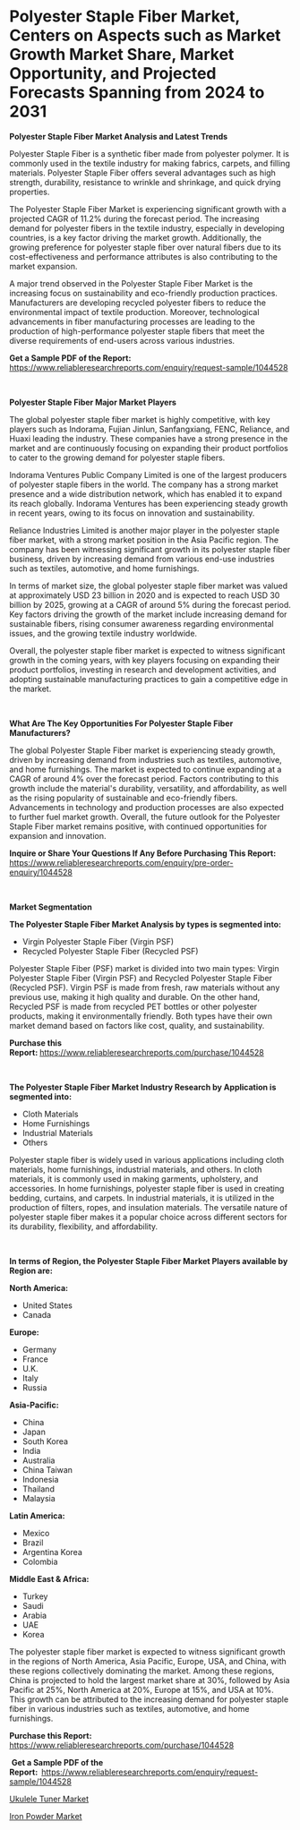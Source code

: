 <p><h1>Polyester Staple Fiber Market, Centers on Aspects such as Market Growth Market Share, Market Opportunity, and Projected Forecasts Spanning from 2024 to 2031</h1></p><p><strong>Polyester Staple Fiber Market Analysis and Latest Trends</strong></p>
<p><p>Polyester Staple Fiber is a synthetic fiber made from polyester polymer. It is commonly used in the textile industry for making fabrics, carpets, and filling materials. Polyester Staple Fiber offers several advantages such as high strength, durability, resistance to wrinkle and shrinkage, and quick drying properties.</p><p>The Polyester Staple Fiber Market is experiencing significant growth with a projected CAGR of 11.2% during the forecast period. The increasing demand for polyester fibers in the textile industry, especially in developing countries, is a key factor driving the market growth. Additionally, the growing preference for polyester staple fiber over natural fibers due to its cost-effectiveness and performance attributes is also contributing to the market expansion.</p><p>A major trend observed in the Polyester Staple Fiber Market is the increasing focus on sustainability and eco-friendly production practices. Manufacturers are developing recycled polyester fibers to reduce the environmental impact of textile production. Moreover, technological advancements in fiber manufacturing processes are leading to the production of high-performance polyester staple fibers that meet the diverse requirements of end-users across various industries.</p></p>
<p><strong>Get a Sample PDF of the Report:&nbsp;</strong> <a href="https://www.reliableresearchreports.com/enquiry/request-sample/1044528">https://www.reliableresearchreports.com/enquiry/request-sample/1044528</a></p>
<p>&nbsp;</p>
<p><strong>Polyester Staple Fiber Major Market Players</strong></p>
<p><p>The global polyester staple fiber market is highly competitive, with key players such as Indorama, Fujian Jinlun, Sanfangxiang, FENC, Reliance, and Huaxi leading the industry. These companies have a strong presence in the market and are continuously focusing on expanding their product portfolios to cater to the growing demand for polyester staple fibers.</p><p>Indorama Ventures Public Company Limited is one of the largest producers of polyester staple fibers in the world. The company has a strong market presence and a wide distribution network, which has enabled it to expand its reach globally. Indorama Ventures has been experiencing steady growth in recent years, owing to its focus on innovation and sustainability.</p><p>Reliance Industries Limited is another major player in the polyester staple fiber market, with a strong market position in the Asia Pacific region. The company has been witnessing significant growth in its polyester staple fiber business, driven by increasing demand from various end-use industries such as textiles, automotive, and home furnishings.</p><p>In terms of market size, the global polyester staple fiber market was valued at approximately USD 23 billion in 2020 and is expected to reach USD 30 billion by 2025, growing at a CAGR of around 5% during the forecast period. Key factors driving the growth of the market include increasing demand for sustainable fibers, rising consumer awareness regarding environmental issues, and the growing textile industry worldwide.</p><p>Overall, the polyester staple fiber market is expected to witness significant growth in the coming years, with key players focusing on expanding their product portfolios, investing in research and development activities, and adopting sustainable manufacturing practices to gain a competitive edge in the market.</p></p>
<p>&nbsp;</p>
<p><strong>What Are The Key Opportunities For Polyester Staple Fiber Manufacturers?</strong></p>
<p><p>The global Polyester Staple Fiber market is experiencing steady growth, driven by increasing demand from industries such as textiles, automotive, and home furnishings. The market is expected to continue expanding at a CAGR of around 4% over the forecast period. Factors contributing to this growth include the material's durability, versatility, and affordability, as well as the rising popularity of sustainable and eco-friendly fibers. Advancements in technology and production processes are also expected to further fuel market growth. Overall, the future outlook for the Polyester Staple Fiber market remains positive, with continued opportunities for expansion and innovation.</p></p>
<p><strong>Inquire or Share Your Questions If Any Before Purchasing This Report:</strong> <a href="https://www.reliableresearchreports.com/enquiry/pre-order-enquiry/1044528">https://www.reliableresearchreports.com/enquiry/pre-order-enquiry/1044528</a></p>
<p>&nbsp;</p>
<p><strong>Market Segmentation</strong></p>
<p><strong>The Polyester Staple Fiber Market Analysis by types is segmented into:</strong></p>
<p><ul><li>Virgin Polyester Staple Fiber (Virgin PSF)</li><li>Recycled Polyester Staple Fiber (Recycled PSF)</li></ul></p>
<p><p>Polyester Staple Fiber (PSF) market is divided into two main types: Virgin Polyester Staple Fiber (Virgin PSF) and Recycled Polyester Staple Fiber (Recycled PSF). Virgin PSF is made from fresh, raw materials without any previous use, making it high quality and durable. On the other hand, Recycled PSF is made from recycled PET bottles or other polyester products, making it environmentally friendly. Both types have their own market demand based on factors like cost, quality, and sustainability.</p></p>
<p><strong>Purchase this Report:&nbsp;</strong><a href="https://www.reliableresearchreports.com/purchase/1044528">https://www.reliableresearchreports.com/purchase/1044528</a></p>
<p>&nbsp;</p>
<p><strong>The Polyester Staple Fiber Market Industry Research by Application is segmented into:</strong></p>
<p><ul><li>Cloth Materials</li><li>Home Furnishings</li><li>Industrial Materials</li><li>Others</li></ul></p>
<p><p>Polyester staple fiber is widely used in various applications including cloth materials, home furnishings, industrial materials, and others. In cloth materials, it is commonly used in making garments, upholstery, and accessories. In home furnishings, polyester staple fiber is used in creating bedding, curtains, and carpets. In industrial materials, it is utilized in the production of filters, ropes, and insulation materials. The versatile nature of polyester staple fiber makes it a popular choice across different sectors for its durability, flexibility, and affordability.</p></p>
<p>&nbsp;</p>
<p><strong>In terms of Region, the Polyester Staple Fiber Market Players available by Region are:</strong></p>
<p>
    <p> <strong> North America: </strong>
        <ul>
            <li>United States</li>
            <li>Canada</li>
        </ul>
        </p> 
    <p> <strong> Europe: </strong>
        <ul>
            <li>Germany</li>
            <li>France</li>
            <li>U.K.</li>
            <li>Italy</li>
            <li>Russia</li>
        </ul>
        </p> 
    <p> <strong> Asia-Pacific: </strong>
        <ul>
            <li>China</li>
            <li>Japan</li>
            <li>South Korea</li>
            <li>India</li>
            <li>Australia</li>
            <li>China Taiwan</li>
            <li>Indonesia</li>
            <li>Thailand</li>
            <li>Malaysia</li>
        </ul>
        </p> 
    <p> <strong> Latin America: </strong>
        <ul>
            <li>Mexico</li>
            <li>Brazil</li>
            <li>Argentina Korea</li>
            <li>Colombia</li>
        </ul>
        </p> 
    <p> <strong> Middle East & Africa: </strong>
        <ul>
            <li>Turkey</li>
            <li>Saudi</li>
            <li>Arabia</li>
            <li>UAE</li>
            <li>Korea</li>
        </ul>
    </p>
    </p>
<p><p>The polyester staple fiber market is expected to witness significant growth in the regions of North America, Asia Pacific, Europe, USA, and China, with these regions collectively dominating the market. Among these regions, China is projected to hold the largest market share at 30%, followed by Asia Pacific at 25%, North America at 20%, Europe at 15%, and USA at 10%. This growth can be attributed to the increasing demand for polyester staple fiber in various industries such as textiles, automotive, and home furnishings.</p></p>
<p><strong>Purchase this Report: </strong><a href="https://www.reliableresearchreports.com/purchase/1044528">https://www.reliableresearchreports.com/purchase/1044528</a></p>
<p>&nbsp;<strong>Get a Sample PDF of the Report:&nbsp;&nbsp;</strong><a href="https://www.reliableresearchreports.com/enquiry/request-sample/1044528">https://www.reliableresearchreports.com/enquiry/request-sample/1044528</a></p>
<p><strong></strong></p>
<p><p><a href="https://summer-dogwood-3e9.notion.site/Ukulele-Tuner-Market-Share-Market-New-Trends-Analysis-Report-By-Type-By-Application-By-End-use--6d1f7f190fe04193abbe1a181ce71c34">Ukulele Tuner Market</a></p><p><a href="https://github.com/Sherrillcrooksxa8i18ucf2m/Market-Research-Report-List-1/blob/main/iron-powder-market.md">Iron Powder Market</a></p></p>
